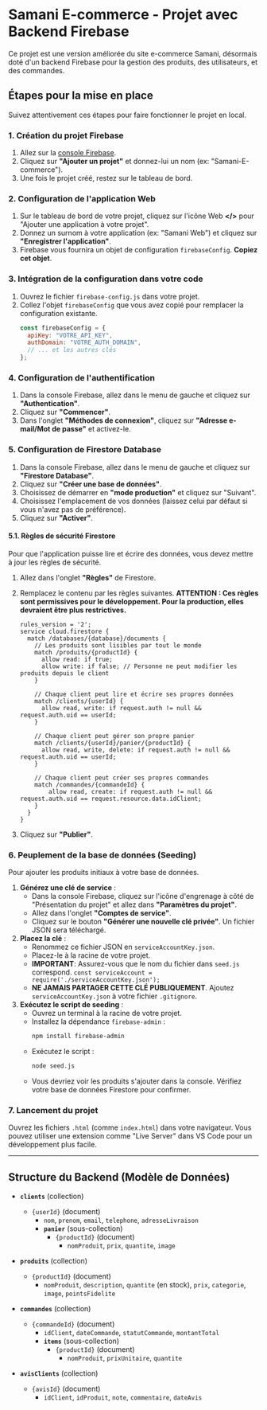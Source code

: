 # Samani E-commerce - Projet avec Backend Firebase

Ce projet est une version améliorée du site e-commerce Samani, désormais doté d'un backend Firebase pour la gestion des produits, des utilisateurs, et des commandes.

## Étapes pour la mise en place

Suivez attentivement ces étapes pour faire fonctionner le projet en local.

### 1. Création du projet Firebase

1.  Allez sur la [console Firebase](https://console.firebase.google.com/).
2.  Cliquez sur **"Ajouter un projet"** et donnez-lui un nom (ex: "Samani-E-commerce").
3.  Une fois le projet créé, restez sur le tableau de bord.

### 2. Configuration de l'application Web

1.  Sur le tableau de bord de votre projet, cliquez sur l'icône Web **</>** pour "Ajouter une application à votre projet".
2.  Donnez un surnom à votre application (ex: "Samani Web") et cliquez sur **"Enregistrer l'application"**.
3.  Firebase vous fournira un objet de configuration `firebaseConfig`. **Copiez cet objet**.

### 3. Intégration de la configuration dans votre code

1.  Ouvrez le fichier `firebase-config.js` dans votre projet.
2.  Collez l'objet `firebaseConfig` que vous avez copié pour remplacer la configuration existante.
    ```javascript
    const firebaseConfig = {
      apiKey: "VOTRE_API_KEY",
      authDomain: "VOTRE_AUTH_DOMAIN",
      // ... et les autres clés
    };
    ```

### 4. Configuration de l'authentification

1.  Dans la console Firebase, allez dans le menu de gauche et cliquez sur **"Authentication"**.
2.  Cliquez sur **"Commencer"**.
3.  Dans l'onglet **"Méthodes de connexion"**, cliquez sur **"Adresse e-mail/Mot de passe"** et activez-le.

### 5. Configuration de Firestore Database

1.  Dans la console Firebase, allez dans le menu de gauche et cliquez sur **"Firestore Database"**.
2.  Cliquez sur **"Créer une base de données"**.
3.  Choisissez de démarrer en **"mode production"** et cliquez sur "Suivant".
4.  Choisissez l'emplacement de vos données (laissez celui par défaut si vous n'avez pas de préférence).
5.  Cliquez sur **"Activer"**.

#### 5.1. Règles de sécurité Firestore

Pour que l'application puisse lire et écrire des données, vous devez mettre à jour les règles de sécurité.
1.  Allez dans l'onglet **"Règles"** de Firestore.
2.  Remplacez le contenu par les règles suivantes. **ATTENTION : Ces règles sont permissives pour le développement. Pour la production, elles devraient être plus restrictives.**

    ```
    rules_version = '2';
    service cloud.firestore {
      match /databases/{database}/documents {
        // Les produits sont lisibles par tout le monde
        match /produits/{productId} {
          allow read: if true;
          allow write: if false; // Personne ne peut modifier les produits depuis le client
        }

        // Chaque client peut lire et écrire ses propres données
        match /clients/{userId} {
          allow read, write: if request.auth != null && request.auth.uid == userId;
        }

        // Chaque client peut gérer son propre panier
        match /clients/{userId}/panier/{productId} {
          allow read, write, delete: if request.auth != null && request.auth.uid == userId;
        }

        // Chaque client peut créer ses propres commandes
        match /commandes/{commandeId} {
            allow read, create: if request.auth != null && request.auth.uid == request.resource.data.idClient;
        }
      }
    }
    ```
3.  Cliquez sur **"Publier"**.

### 6. Peuplement de la base de données (Seeding)

Pour ajouter les produits initiaux à votre base de données.

1.  **Générez une clé de service** :
    *   Dans la console Firebase, cliquez sur l'icône d'engrenage à côté de "Présentation du projet" et allez dans **"Paramètres du projet"**.
    *   Allez dans l'onglet **"Comptes de service"**.
    *   Cliquez sur le bouton **"Générer une nouvelle clé privée"**. Un fichier JSON sera téléchargé.
2.  **Placez la clé** :
    *   Renommez ce fichier JSON en `serviceAccountKey.json`.
    *   Placez-le à la racine de votre projet.
    *   **IMPORTANT**: Assurez-vous que le nom du fichier dans `seed.js` correspond. `const serviceAccount = require('./serviceAccountKey.json');`
    *   **NE JAMAIS PARTAGER CETTE CLÉ PUBLIQUEMENT**. Ajoutez `serviceAccountKey.json` à votre fichier `.gitignore`.
3.  **Exécutez le script de seeding** :
    *   Ouvrez un terminal à la racine de votre projet.
    *   Installez la dépendance `firebase-admin` :
        ```bash
        npm install firebase-admin
        ```
    *   Exécutez le script :
        ```bash
        node seed.js
        ```
    *   Vous devriez voir les produits s'ajouter dans la console. Vérifiez votre base de données Firestore pour confirmer.

### 7. Lancement du projet

Ouvrez les fichiers `.html` (comme `index.html`) dans votre navigateur. Vous pouvez utiliser une extension comme "Live Server" dans VS Code pour un développement plus facile.

---

## Structure du Backend (Modèle de Données)

*   **`clients`** (collection)
    *   `{userId}` (document)
        *   `nom`, `prenom`, `email`, `telephone`, `adresseLivraison`
        *   **`panier`** (sous-collection)
            *   `{productId}` (document)
                *   `nomProduit`, `prix`, `quantite`, `image`

*   **`produits`** (collection)
    *   `{productId}` (document)
        *   `nomProduit`, `description`, `quantite` (en stock), `prix`, `categorie`, `image`, `pointsFidelite`

*   **`commandes`** (collection)
    *   `{commandeId}` (document)
        *   `idClient`, `dateCommande`, `statutCommande`, `montantTotal`
        *   **`items`** (sous-collection)
            *   `{productId}` (document)
                *   `nomProduit`, `prixUnitaire`, `quantite`

*   **`avisClients`** (collection)
    *   `{avisId}` (document)
        *   `idClient`, `idProduit`, `note`, `commentaire`, `dateAvis`
